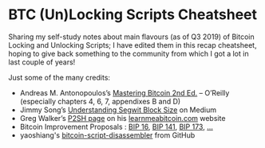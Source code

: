 # BTC (Un)Locking Scripts Cheatsheet

Sharing my self-study notes about main flavours (as of Q3 2019) of Bitcoin Locking and Unlocking Scripts; I have edited them in this recap cheatsheet, hoping to give back something to the community from which I got a lot in last couple of years! 

Just some of the many credits:
- Andreas M. Antonopoulos’s [Mastering Bitcoin 2nd Ed.](https://bitcoinbook.info/) – O’Reilly (especially chapters 4, 6, 7, appendixes B and D)
- Jimmy Song’s [Understanding Segwit Block Size](https://medium.com/@jimmysong/understanding-segwit-block-size-fd901b87c9d4) on Medium
- Greg Walker’s [P2SH page](https://learnmeabitcoin.com/glossary/p2sh) on his [learnmeabitcoin.com](https://learnmeabitcoin.com) website
- Bitcoin Improvement Proposals : [BIP 16](https://github.com/bitcoin/bips/blob/master/bip-0016.mediawiki), [BIP 141](https://github.com/bitcoin/bips/blob/master/bip-0141.mediawiki), [BIP 173](https://github.com/bitcoin/bips/blob/master/bip-0173.mediawiki), [...](https://github.com/bitcoin/bips)
- yaoshiang's [bitcoin-script-disassembler](https://github.com/yaoshiang/bitcoin-script-disassembler) from GitHub
